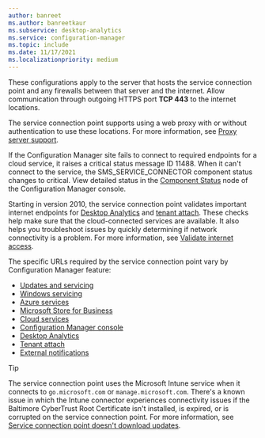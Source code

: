 ```yaml
---
author: banreet
ms.author: banreetkaur
ms.subservice: desktop-analytics
ms.service: configuration-manager
ms.topic: include
ms.date: 11/17/2021
ms.localizationpriority: medium
---
```


These configurations apply to the server that hosts the service connection point and any firewalls between that server and the internet. Allow communication through outgoing HTTPS port **TCP 443** to the internet locations.

The service connection point supports using a web proxy with or without authentication to use these locations. For more information, see [Proxy server support](../proxy-server-support.md).

If the Configuration Manager site fails to connect to required endpoints for a cloud service, it raises a critical status message ID 11488. When it can't connect to the service, the SMS_SERVICE_CONNECTOR component status changes to critical. View detailed status in the [Component Status](../../../servers/manage/use-status-system.md#monitor-the-status-system) node of the Configuration Manager console.<!-- 5566763 -->

Starting in version 2010, the service connection point validates important internet endpoints for [Desktop Analytics](../internet-endpoints.md#desktop-analytics) and [tenant attach](../internet-endpoints.md#tenant-attach). These checks help make sure that the cloud-connected services are available. It also helps you troubleshoot issues by quickly determining if network connectivity is a problem. For more information, see [Validate internet access](../../../servers/deploy/configure/about-the-service-connection-point.md#validate-internet-access).<!--8565578-->

The specific URLs required by the service connection point vary by Configuration Manager feature:

- [Updates and servicing](../internet-endpoints.md#updates-and-servicing)
- [Windows servicing](../internet-endpoints.md#windows-servicing)
- [Azure services](../internet-endpoints.md#azure-services)
- [Microsoft Store for Business](../internet-endpoints.md#microsoft-store-for-business)
- [Cloud services](../internet-endpoints.md#cloud-services)
- [Configuration Manager console](../internet-endpoints.md#configuration-manager-console)
- [Desktop Analytics](../internet-endpoints.md#desktop-analytics)
- [Tenant attach](../internet-endpoints.md#tenant-attach)
- [External notifications](../internet-endpoints.md#external-notifications)

> [!TIP]  
> The service connection point uses the Microsoft Intune service when it connects to `go.microsoft.com` or `manage.microsoft.com`. There's a known issue in which the Intune connector experiences connectivity issues if the Baltimore CyberTrust Root Certificate isn't installed, is expired, or is corrupted on the service connection point. For more information, see [Service connection point doesn't download updates](/troubleshoot/mem/configmgr/service-connection-point-not-download-updates).
